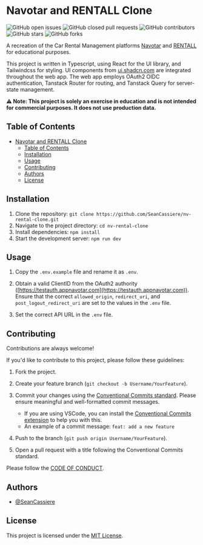 # Navotar and RENTALL Clone

![GitHub open issues](https://img.shields.io/github/issues/SeanCassiere/nv-rental-clone)
![GitHub closed pull requests](https://img.shields.io/github/issues-pr-closed/SeanCassiere/nv-rental-clone)
![GitHub contributors](https://img.shields.io/github/contributors/SeanCassiere/nv-rental-clone)
![GitHub stars](https://img.shields.io/github/stars/SeanCassiere/nv-rental-clone?style=social)
![GitHub forks](https://img.shields.io/github/forks/SeanCassiere/nv-rental-clone?style=social)

A recreation of the Car Rental Management platforms [Navotar](https://navotar.com) and [RENTALL](https://rentallsoftware.com) for educational purposes.

This project is written in Typescript, using React for the UI library, and Tailwindcss for styling. UI components from [ui.shadcn.com](https://ui.shadcn.com) are integrated throughout the web app. The web app employs OAuth2 OIDC authentication, Tanstack Router for routing, and Tanstack Query for server-state management.

**⚠️ Note: This project is solely an exercise in education and is not intended for commercial purposes. It does not use production data.**

## Table of Contents

- [Navotar and RENTALL Clone](#navotar-and-rentall-clone)
  - [Table of Contents](#table-of-contents)
  - [Installation](#installation)
  - [Usage](#usage)
  - [Contributing](#contributing)
  - [Authors](#authors)
  - [License](#license)

## Installation

1. Clone the repository: `git clone https://github.com/SeanCassiere/nv-rental-clone.git`
2. Navigate to the project directory: `cd nv-rental-clone`
3. Install dependencies: `npm install`
4. Start the development server: `npm run dev`

## Usage

1. Copy the `.env.example` file and rename it as `.env`.

2. Obtain a valid ClientID from the OAuth2 authority ([https://testauth.appnavotar.com](https://testauth.appnavotar.com)). Ensure that the correct `allowed_origin`, `redirect_uri`, and `post_logout_redirect_uri` are set to the values in the `.env` file.

3. Set the correct API URL in the `.env` file.

## Contributing

Contributions are always welcome!

If you'd like to contribute to this project, please follow these guidelines:

1. Fork the project.
2. Create your feature branch (`git checkout -b Username/YourFeature`).
3. Commit your changes using the [Conventional Commits standard](https://www.conventionalcommits.org/). Please ensure meaningful and well-formatted commit messages.

   - If you are using VSCode, you can install the [Conventional Commits extension](https://marketplace.visualstudio.com/items?itemName=vivaxy.vscode-conventional-commits) to help you with this.
   - An example of a commit message: `feat: add a new feature`

4. Push to the branch (`git push origin Username/YourFeature`).
5. Open a pull request with a title following the Conventional Commits standard.

Please follow the [CODE OF CONDUCT](CODE_OF_CONDUCT.md).

## Authors

- [@SeanCassiere](https://www.github.com/SeanCassiere)

## License

This project is licensed under the [MIT License](LICENSE).
